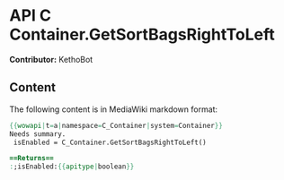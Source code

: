 # API C Container.GetSortBagsRightToLeft

**Contributor:** KethoBot

## Content

The following content is in MediaWiki markdown format:

```mediawiki
{{wowapi|t=a|namespace=C_Container|system=Container}}
Needs summary.
 isEnabled = C_Container.GetSortBagsRightToLeft()

==Returns==
:;isEnabled:{{apitype|boolean}}
```